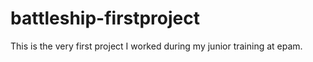 # battleship-firstproject

This is the very first project I worked during my junior training at epam.
